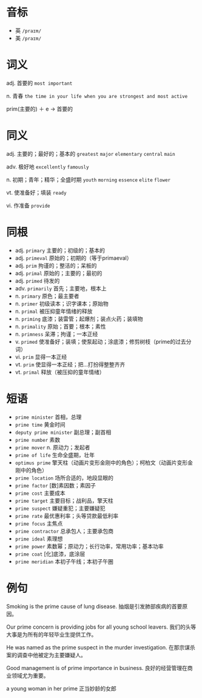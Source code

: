 # 音标

- 英 `/praɪm/`
- 美 `/praɪm/`

# 词义

adj. 首要的
`most important`

n. 青春
`the time in your life when you are strongest and most active`



prim(主要的) ＋ e → 首要的

# 同义

adj. 主要的；最好的；基本的
`greatest` `major` `elementary` `central` `main`

adv. 极好地
`excellently` `famously`

n. 初期；青年；精华；全盛时期
`youth` `morning` `essence` `elite` `flower`

vt. 使准备好；填装
`ready`

vi. 作准备
`provide`

# 同根

- adj. `primary` 主要的；初级的；基本的
- adj. `primeval` 原始的；初期的（等于primaeval）
- adj. `prim` 拘谨的；整洁的；呆板的
- adj. `primal` 原始的；主要的；最初的
- adj. `primed` 待发的
- adv. `primarily` 首先；主要地，根本上
- n. `primary` 原色；最主要者
- n. `primer` 初级读本；识字课本；原始物
- n. `primal` 被压抑童年情绪的释放
- n. `priming` 底漆；装雷管；起爆剂；装点火药；装填物
- n. `primality` 原始；首要；根本；素性
- n. `primness` 呆滞；拘谨；一本正经
- v. `primed` 使准备好；装填；使泵起动；涂底漆；修剪树枝（prime的过去分词）
- vi. `prim` 显得一本正经
- vt. `prim` 使显得一本正经；把…打扮得整整齐齐
- vt. `primal` 释放（被压抑的童年情绪）

# 短语

- `prime minister` 首相，总理
- `prime time` 黄金时间
- `deputy prime minister` 副总理；副首相
- `prime number` 素数
- `prime mover` n. 原动力；发起者
- `prime of life` 生命全盛期，壮年
- `optimus prime` 擎天柱（动画片变形金刚中的角色）；柯柏文（动画片变形金刚中的角色）
- `prime location` 场所合适的，地段显眼的
- `prime factor` [数]素因数；素因子
- `prime cost` 主要成本
- `prime target` 主要目标；战利品，擎天柱
- `prime suspect` 嫌疑重犯；主要嫌疑犯
- `prime rate` 最优惠利率；头等贷款最低利率
- `prime focus` 主焦点
- `prime contractor` 总承包人；主要承包商
- `prime ideal` 素理想
- `prime power` 素数幂；原动力；长行功率，常用功率；基本功率
- `prime coat` [化]底漆，底涂层
- `prime meridian` 本初子午线；本初子午圈

# 例句

Smoking is the prime cause of lung disease.
抽烟是引发肺部疾病的首要原因。

Our prime concern is providing jobs for all young school leavers.
我们的头等大事是为所有的年轻毕业生提供工作。

He was named as the prime suspect in the murder investigation.
在那宗谋杀案的调查中他被定为主要嫌疑人。

Good management is of prime importance in business.
良好的经营管理在商业领域尤为重要。

a young woman in her prime
正当妙龄的女郎


